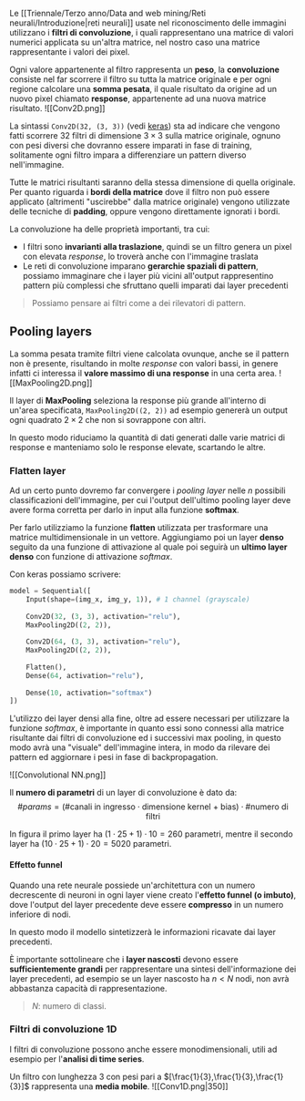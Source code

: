 Le [[Triennale/Terzo anno/Data and web mining/Reti neurali/Introduzione|reti neurali]] usate nel riconoscimento delle immagini utilizzano i **filtri di convoluzione**, i quali rappresentano una matrice di valori numerici applicata su un'altra matrice, nel nostro caso una matrice rappresentante i valori dei pixel.

Ogni valore appartenente al filtro rappresenta un **peso**, la **convoluzione** consiste nel far scorrere il filtro su tutta la matrice originale e per ogni regione calcolare una **somma pesata**, il quale risultato da origine ad un nuovo pixel chiamato **response**, appartenente ad una nuova matrice risultato.
![[Conv2D.png]]

La sintassi `Conv2D(32, (3, 3))` (vedi [keras](https://keras.io/api/layers/convolution_layers/convolution2d/)) sta ad indicare che vengono fatti scorrere $32$ filtri di dimensione $3\times 3$ sulla matrice originale, ognuno con pesi diversi che dovranno essere imparati in fase di training, solitamente ogni filtro impara a differenziare un pattern diverso nell'immagine.

Tutte le matrici risultanti saranno della stessa dimensione di quella originale.
Per quanto riguarda i **bordi della matrice** dove il filtro non può essere applicato (altrimenti "uscirebbe" dalla matrice originale) vengono utilizzate delle tecniche di **padding**, oppure vengono direttamente ignorati i bordi.

La convoluzione ha delle proprietà importanti, tra cui:
- I filtri sono **invarianti alla traslazione**, quindi se un filtro genera un pixel con elevata _response_, lo troverà anche con l'immagine traslata
- Le reti di convoluzione imparano **gerarchie spaziali di pattern**, possiamo immaginare che i layer più vicini all'output rappresentino pattern più complessi che sfruttano quelli imparati dai layer precedenti
>Possiamo pensare ai filtri come a dei rilevatori di pattern.

## Pooling layers
La somma pesata tramite filtri viene calcolata ovunque, anche se il pattern non è presente, risultando in molte _response_ con valori bassi, in genere infatti ci interessa il **valore massimo di una response** in una certa area.
![[MaxPooling2D.png]]

Il layer di **MaxPooling** seleziona la response più grande all'interno di un'area specificata, `MaxPooling2D((2, 2))` ad esempio genererà un output ogni quadrato $2\times 2$ che non si sovrappone con altri.

In questo modo riduciamo la quantità di dati generati dalle varie matrici di response e manteniamo solo le response elevate, scartando le altre.

### Flatten layer
Ad un certo punto dovremo far convergere i _pooling layer_ nelle $n$ possibili classificazioni dell'immagine, per cui l'output dell'ultimo pooling layer deve avere forma corretta per darlo in input alla funzione **softmax**.

Per farlo utilizziamo la funzione **flatten** utilizzata per trasformare una matrice multidimensionale in un vettore.
Aggiungiamo poi un layer **denso** seguito da una funzione di attivazione al quale poi seguirà un **ultimo layer denso** con funzione di attivazione _softmax_.

Con keras possiamo scrivere:
```python
model = Sequential([
	Input(shape=(img_x, img_y, 1)), # 1 channel (grayscale)
	
	Conv2D(32, (3, 3), activation="relu"),
	MaxPooling2D((2, 2)),
	
	Conv2D(64, (3, 3), activation="relu"),
	MaxPooling2D((2, 2)),
	
	Flatten(),
	Dense(64, activation="relu"),
	
	Dense(10, activation="softmax")
])
```

L'utilizzo dei layer densi alla fine, oltre ad essere necessari per utilizzare la funzione _softmax_, è importante in quanto essi sono connessi alla matrice risultante dai filtri di convoluzione ed i successivi max pooling, in questo modo avrà una "visuale" dell'immagine intera, in modo da rilevare dei pattern ed aggiornare i pesi in fase di backpropagation.

![[Convolutional NN.png]]

Il **numero di parametri** di un layer di convoluzione è dato da:
$$\#params=(\text{\#canali in ingresso}\cdot\text{dimensione kernel + bias})\cdot\text{\# numero di filtri}$$

In figura il primo layer ha $(1\cdot 25+1)\cdot 10=260$ parametri, mentre il secondo layer ha $(10\cdot 25+1)\cdot 20=5020$ parametri.

#### Effetto funnel
Quando una rete neurale possiede un'architettura con un numero decrescente di neuroni in ogni layer viene creato l'**effetto funnel (o imbuto)**, dove l'output del layer precedente deve essere **compresso** in un numero inferiore di nodi.

In questo modo il modello sintetizzerà le informazioni ricavate dai layer precedenti.

È importante sottolineare che i **layer nascosti** devono essere **sufficientemente grandi** per rappresentare una sintesi dell'informazione dei layer precedenti, ad esempio se un layer nascosto ha $n<N$ nodi, non avrà abbastanza capacità di rappresentazione.
>$N$: numero di classi.

### Filtri di convoluzione 1D
I filtri di convoluzione possono anche essere monodimensionali, utili ad esempio per l'**analisi di time series**.

Un filtro con lunghezza $3$ con pesi pari a $[\frac{1}{3},\frac{1}{3},\frac{1}{3}]$ rappresenta una **media mobile**.
![[Conv1D.png|350]]
